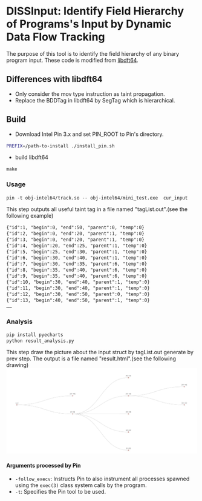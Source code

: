 # DISSInput: Identify Field Hierarchy of Programs's Input by Dynamic Data Flow Tracking

The purpose of this tool is to identify the field hierarchy of any binary program input.
These code is modified from [libdft64](https://github.com/AngoraFuzzer/libdft64).

## Differences with libdft64
- Only consider the mov type instruction as taint propagation.
- Replace the BDDTag in libdft64 by SegTag which is hierarchical.


## Build 

- Download Intel Pin 3.x and set PIN_ROOT to Pin's directory.

```sh
PREFIX=/path-to-install ./install_pin.sh
```
- build libdft64
```
make
```


### Usage
```shell
pin -t obj-intel64/track.so -- obj-intel64/mini_test.exe  cur_input
```
This step outputs all useful taint tag in a file named "tagList.out".(see the following example)

```
{"id":1, "begin":0, "end":50, "parent":0, "temp":0}
{"id":2, "begin":0, "end":20, "parent":1, "temp":0}
{"id":3, "begin":0, "end":20, "parent":1, "temp":0}
{"id":4, "begin":20, "end":25, "parent":1, "temp":0}
{"id":5, "begin":25, "end":30, "parent":1, "temp":0}
{"id":6, "begin":30, "end":40, "parent":1, "temp":0}
{"id":7, "begin":30, "end":35, "parent":6, "temp":0}
{"id":8, "begin":35, "end":40, "parent":6, "temp":0}
{"id":9, "begin":35, "end":40, "parent":6, "temp":0}
{"id":10, "begin":30, "end":40, "parent":1, "temp":0}
{"id":11, "begin":30, "end":40, "parent":1, "temp":0}
{"id":12, "begin":30, "end":50, "parent":0, "temp":0}
{"id":13, "begin":40, "end":50, "parent":1, "temp":0}
……
```

### Analysis

```shell
pip install pyecharts
python result_analysis.py
```
This step draw the picture about the input struct by tagList.out generate by prev step.
The output is a file named "result.html".(see the following drawing)
![Image text](md_pic/result_example.jpg)


#### Arguments processed by Pin
  * `-follow_execv`: Instructs Pin to also instrument all processes spawned
     using the `exec(3)` class system calls by the program.
  * `-t`: Specifies the Pin tool to be used.
